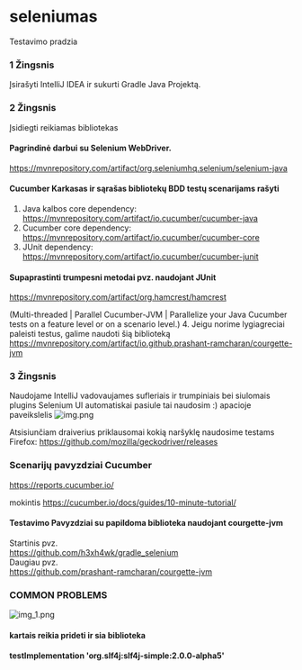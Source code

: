 # seleniumas
Testavimo pradzia
### 1 Žingsnis 
Įsirašyti IntelliJ IDEA ir sukurti Gradle Java Projektą.

### 2 Žingsnis
Įsidiegti reikiamas bibliotekas

#### Pagrindinė darbui su Selenium WebDriver.
https://mvnrepository.com/artifact/org.seleniumhq.selenium/selenium-java
#### Cucumber Karkasas ir sąrašas bibliotekų BDD testų scenarijams rašyti
1. Java kalbos core dependency:
https://mvnrepository.com/artifact/io.cucumber/cucumber-java
2. Cucumber core dependency:
https://mvnrepository.com/artifact/io.cucumber/cucumber-core
3. JUnit dependency: 
https://mvnrepository.com/artifact/io.cucumber/cucumber-junit
#### Supaprastinti trumpesni metodai pvz. naudojant JUnit
https://mvnrepository.com/artifact/org.hamcrest/hamcrest

(Multi-threaded | Parallel Cucumber-JVM | Parallelize your Java Cucumber tests on a feature level or on a scenario level.)
4. Jeigu norime lygiagreciai paleisti testus, galime naudoti šią biblioteką
   https://mvnrepository.com/artifact/io.github.prashant-ramcharan/courgette-jvm


### 3 Žingsnis

Naudojame IntelliJ vadovaujames sufleriais ir trumpiniais bei siulomais plugins
Selenium UI automatiskai pasiule tai naudosim :) apacioje paveikslelis
![img.png](img.png)

Atsisiunčiam draiverius priklausomai kokią naršyklę naudosime testams
Firefox:
https://github.com/mozilla/geckodriver/releases


### Scenarijų pavyzdziai Cucumber
https://reports.cucumber.io/

mokintis
https://cucumber.io/docs/guides/10-minute-tutorial/



#### Testavimo Pavyzdziai su papildoma biblioteka naudojant courgette-jvm 
Startinis pvz. \
https://github.com/h3xh4wk/gradle_selenium \
Daugiau pvz. \
https://github.com/prashant-ramcharan/courgette-jvm

### COMMON PROBLEMS 

![img_1.png](img_1.png)

#### kartais reikia prideti ir sia biblioteka
#### testImplementation 'org.slf4j:slf4j-simple:2.0.0-alpha5'


